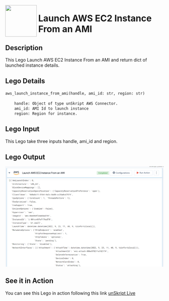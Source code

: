 [<img align="left" src="https://unskript.com/assets/favicon.png" width="100" height="100" style="padding-right: 5px">](https://unskript.com/assets/favicon.png) 
<h1>Launch AWS EC2 Instance From an AMI</h1>

## Description
This Lego Launch AWS EC2 Instance From an AMI and return dict of launched instance details.


## Lego Details

    aws_launch_instance_from_ami(handle, ami_id: str, region: str)

        handle: Object of type unSkript AWS Connector.
        ami_id: AMI Id to launch instance
        region: Region for instance.


## Lego Input
This Lego take three inputs handle, ami_id and region.

## Lego Output
<img src="./1.png">

## See it in Action

You can see this Lego in action following this link [unSkript Live](https://unskript.com)